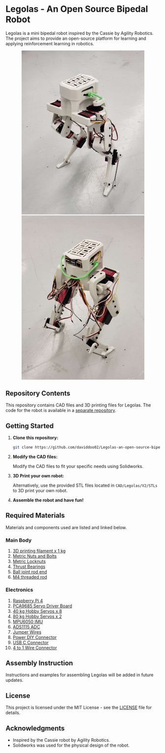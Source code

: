 # Legolas - An Open Source Bipedal Robot

Legolas is a mini bipedal robot inspired by the Cassie by Agility Robotics. The project aims to provide an open-source platform for learning and applying reinforcement learning in robotics.

<p align="center">
  <img src="assets/cover_image_front.jpg" width="400" />
  <img src="assets/cover_image_back.jpg" width="400" />
</p>

## Repository Contents

This repository contains CAD files and 3D printing files for Legolas. The code for the robot is available in a [separate repository](https://github.com/daviddoo02/Legolas_Controller).

## Getting Started

1. **Clone this repository:**

    ```bash
    git clone https://github.com/daviddoo02/Legolas-an-open-source-biped/
    ```

2. **Modify the CAD files:**

    Modify the CAD files to fit your specific needs using Solidworks.

3. **3D Print your own robot:**

    Alternatively, use the provided STL files located in `CAD/Legolas/V2/STLs` to 3D print your own robot.

4. **Assemble the robot and have fun!**

## Required Materials

Materials and components used are listed and linked below.

### Main Body

1. [3D printing filament x 1 kg](https://www.amazon.com/dp/B089S1HB8K)
2. [Metric Nuts and Bolts](https://www.amazon.com/Assortment-M2-M3-M4-M5/dp/B0CBMMPPKF)
3. [Metric Locknuts](https://www.amazon.com/dp/B0CHVTYLWC)
4. [Thrust Bearings](https://www.amazon.com/gp/product/B08FHTD8VT)
5. [Ball joint rod end](https://www.amazon.com/gp/product/B0828T1NNW)
6. [M4 threaded rod](https://www.amazon.com/gp/product/B01MAYQ12S)

### Electronics

1. [Raspberry Pi 4](https://www.amazon.com/Raspberry-Model-2019-Quad-Bluetooth/dp/B07TC2BK1X)
2. [PCA9685 Servo Driver Board](https://www.amazon.com/gp/product/B07BRS249H)
3. [40 kg Hobby Servos x 8](https://www.amazon.com/Servo-Torque-Waterproof-Degree-Compatible/dp/B0C95YMMQS)
4. [80 kg Hobby Servos x 2](https://www.amazon.com/GoolRC-Digital-Torque-Waterproof-Replacements/dp/B0B5H4MWZG/ref=sr_1_2?crid=1JM9GBMY97KTM&keywords=80%2Bkg%2Bservo&qid=1705472455&sprefix=80%2Bkg%2Bservo%2Caps%2C98&sr=8-2&th=1)
5. [MPU6050 IMU](https://www.amazon.com/Acceleration-Sensors-Accelerometer-Three-Axis-Quadcopter/dp/B07V67DQ5N)
6. [ADS1115 ADC](https://www.amazon.com/gp/product/B07VPFLSMX)
7. [Jumper Wires](https://www.amazon.com/Elegoo-EL-CP-004-Multicolored-Breadboard-arduino/dp/B01EV70C78)
8. [Power DIY Connector](https://www.amazon.com/dp/B09S3S6RYC)
9. [USB C Connector](https://www.amazon.com/dp/B0CCJRWKC5)
10. [4 to 1 Wire Connector](https://www.amazon.com/dp/B0B28GNVGZ)

## Assembly Instruction

Instructions and examples for assembling Legolas will be added in future updates.

## License

This project is licensed under the MIT License - see the [LICENSE](LICENSE) file for details.

## Acknowledgments

- Inspired by the Cassie robot by Agility Robotics.
- Solidworks was used for the physical design of the robot.
